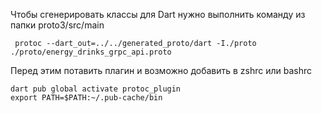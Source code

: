 Чтобы сгенерировать классы для Dart нужно выполнить команду
из папки proto3/src/main
```shell
 protoc --dart_out=../../generated_proto/dart -I./proto ./proto/energy_drinks_grpc_api.proto 
```

Перед этим потавить плагин и возможно добавить в zshrc или bashrc
```shell
dart pub global activate protoc_plugin
export PATH=$PATH:~/.pub-cache/bin
```
